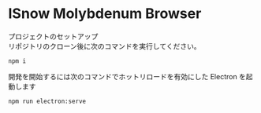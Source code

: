 # ISnow Molybdenum Browser

プロジェクトのセットアップ  
リポジトリのクローン後に次のコマンドを実行してください。
```
npm i
```

開発を開始するには次のコマンドでホットリロードを有効にした Electron を起動します
```
npm run electron:serve
```
